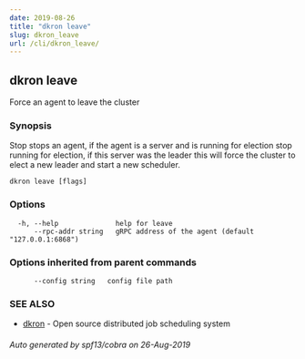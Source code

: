 ```yaml
---
date: 2019-08-26
title: "dkron leave"
slug: dkron_leave
url: /cli/dkron_leave/
---
```

## dkron leave

Force an agent to leave the cluster

### Synopsis

Stop stops an agent, if the agent is a server and is running for election
	stop running for election, if this server was the leader
	this will force the cluster to elect a new leader and start a new scheduler.

```
dkron leave [flags]
```

### Options

```
  -h, --help              help for leave
      --rpc-addr string   gRPC address of the agent (default "127.0.0.1:6868")
```

### Options inherited from parent commands

```
      --config string   config file path
```

### SEE ALSO

* [dkron](/cli/dkron/)	 - Open source distributed job scheduling system

###### Auto generated by spf13/cobra on 26-Aug-2019
